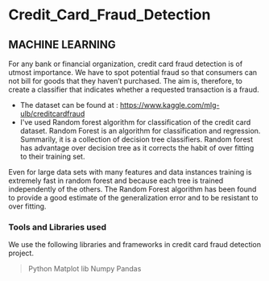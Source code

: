 # Credit_Card_Fraud_Detection
## MACHINE LEARNING



For any bank or financial organization, credit card fraud detection is of utmost importance. 
We have to spot potential fraud so that consumers can not bill for goods that they haven’t purchased. 
The aim is, therefore, to create a classifier that indicates whether a requested transaction is a fraud.

 - The dataset can be found at : https://www.kaggle.com/mlg-ulb/creditcardfraud
 -  I've used Random forest algorithm for classification of the credit card dataset.
Random Forest is an algorithm for classification and regression. Summarily, it is a collection of decision tree classifiers.
Random forest has advantage over decision tree as it corrects the habit of over fitting to their training set.

Even for large data sets with many features and data instances training is extremely fast in random forest and because each tree is trained independently of the others. The Random Forest algorithm has been found to provide a good estimate of the generalization error and to be resistant to over fitting.

### Tools and Libraries used
We use the following libraries and frameworks in credit card fraud detection project.

> Python 
> Matplot lib
> Numpy 
> Pandas


